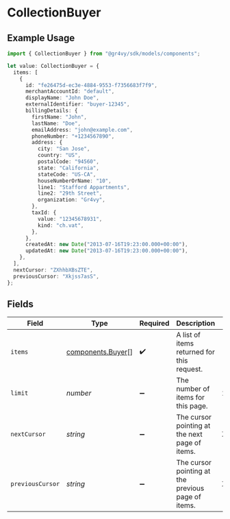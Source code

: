 # CollectionBuyer

## Example Usage

```typescript
import { CollectionBuyer } from "@gr4vy/sdk/models/components";

let value: CollectionBuyer = {
  items: [
    {
      id: "fe26475d-ec3e-4884-9553-f7356683f7f9",
      merchantAccountId: "default",
      displayName: "John Doe",
      externalIdentifier: "buyer-12345",
      billingDetails: {
        firstName: "John",
        lastName: "Doe",
        emailAddress: "john@example.com",
        phoneNumber: "+1234567890",
        address: {
          city: "San Jose",
          country: "US",
          postalCode: "94560",
          state: "California",
          stateCode: "US-CA",
          houseNumberOrName: "10",
          line1: "Stafford Appartments",
          line2: "29th Street",
          organization: "Gr4vy",
        },
        taxId: {
          value: "12345678931",
          kind: "ch.vat",
        },
      },
      createdAt: new Date("2013-07-16T19:23:00.000+00:00"),
      updatedAt: new Date("2013-07-16T19:23:00.000+00:00"),
    },
  ],
  nextCursor: "ZXhhbXBsZTE",
  previousCursor: "Xkjss7asS",
};
```

## Fields

| Field                                                  | Type                                                   | Required                                               | Description                                            | Example                                                |
| ------------------------------------------------------ | ------------------------------------------------------ | ------------------------------------------------------ | ------------------------------------------------------ | ------------------------------------------------------ |
| `items`                                                | [components.Buyer](../../models/components/buyer.md)[] | :heavy_check_mark:                                     | A list of items returned for this request.             |                                                        |
| `limit`                                                | *number*                                               | :heavy_minus_sign:                                     | The number of items for this page.                     | 20                                                     |
| `nextCursor`                                           | *string*                                               | :heavy_minus_sign:                                     | The cursor pointing at the next page of items.         | ZXhhbXBsZTE                                            |
| `previousCursor`                                       | *string*                                               | :heavy_minus_sign:                                     | The cursor pointing at the previous page of items.     | Xkjss7asS                                              |